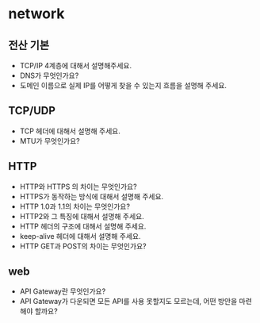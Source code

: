 # network

## 전산 기본

- TCP/IP 4계층에 대해서 설명해주세요.
- DNS가 무엇인가요?
- 도메인 이름으로 실제 IP를 어떻게 찾을 수 있는지 흐름을 설명해 주세요.

## TCP/UDP

- TCP 헤더에 대해서 설명해 주세요.
- MTU가 무엇인가요?

## HTTP

- HTTP와 HTTPS 의 차이는 무엇인가요?
- HTTPS가 동작하는 방식에 대해서 설명해 주세요.
- HTTP 1.0과 1.1의 차이는 무엇인가요?
- HTTP2와 그 특징에 대해서 설명해 주세요.
- HTTP 헤더의 구조에 대해서 설명해 주세요.
- keep-alive 헤더에 대해서 설명해 주세요.
- HTTP GET과 POST의 차이는 무엇인가요?

## web

- API Gateway란 무엇인가요?
- API Gateway가 다운되면 모든 API를 사용 못할지도 모르는데, 어떤 방안을 마련해야 할까요?
